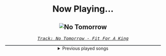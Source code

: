 <div align="center"> 
<h1>Now Playing...</h1>

![No Tomorrow](https://i.scdn.co/image/ab67616d00001e0204262aec95e8a926e948072a)
--
_<samp><a href="https://open.spotify.com/track/6O9B40beCsChWkckTRngIk">Track: No Tomorrow - Fit For A King</a></samp>_

<div style="border: 1px #4B5054 solid"></div>
<details>
  <summary>
    Previous played songs
  </summary>
  <table>
    <thead>
      <tr>
        <th>
          Artist
        </th>
        <th>
          Song
        </th>
        <th>
          Link
        </th>
      </tr>
    </thead>
    <tbody>
      <tr><td>Fit For A King</td><td>No Tomorrow</td><td><a href="https://open.spotify.com/track/6O9B40beCsChWkckTRngIk">https://open.spotify.com/track/6O9B40beCsChWkckTRngIk</a></td></tr><tr><td>Villain of the Story</td><td>Face It</td><td><a href="https://open.spotify.com/track/0BnFWGsgk5Q6C1HHEyTfHi">https://open.spotify.com/track/0BnFWGsgk5Q6C1HHEyTfHi</a></td></tr><tr><td>Balance Breach</td><td>Strangers In Crime</td><td><a href="https://open.spotify.com/track/0oowxYsdfbfHsK5Eul2VZK">https://open.spotify.com/track/0oowxYsdfbfHsK5Eul2VZK</a></td></tr><tr><td>Architects</td><td>Blackhole</td><td><a href="https://open.spotify.com/track/04yjYHGB3aoyS3q7D7LiKy">https://open.spotify.com/track/04yjYHGB3aoyS3q7D7LiKy</a></td></tr><tr><td>Bleed From Within</td><td>God Complex</td><td><a href="https://open.spotify.com/track/3QM5ELwBkqoIamugNvhcvW">https://open.spotify.com/track/3QM5ELwBkqoIamugNvhcvW</a></td></tr><tr><td>Dal Av</td><td>Shadow's Crown</td><td><a href="https://open.spotify.com/track/6huJucw1h51hLOa4HnWq9T">https://open.spotify.com/track/6huJucw1h51hLOa4HnWq9T</a></td></tr><tr><td>HumanKind</td><td>The Darkness I Own</td><td><a href="https://open.spotify.com/track/6T3mlyEfbSXzXCioc2YhgO">https://open.spotify.com/track/6T3mlyEfbSXzXCioc2YhgO</a></td></tr><tr><td>ONE CHiN</td><td>Fracture</td><td><a href="https://open.spotify.com/track/1gEFrkBWI4RISFOdVcThRF">https://open.spotify.com/track/1gEFrkBWI4RISFOdVcThRF</a></td></tr><tr><td>Architects</td><td>Broken Mirror</td><td><a href="https://open.spotify.com/track/44TUJhvq8ZSoIO1AzpD6X7">https://open.spotify.com/track/44TUJhvq8ZSoIO1AzpD6X7</a></td></tr><tr><td>NOTHING MORE</td><td>HOUSE ON SAND (feat. Eric V. of I Prevail)</td><td><a href="https://open.spotify.com/track/6ZObKi7oiOXcFOPFzssJHH">https://open.spotify.com/track/6ZObKi7oiOXcFOPFzssJHH</a></td></tr><tr><td>THE DEFECT</td><td>ETERNAL (what do you see?)</td><td><a href="https://open.spotify.com/track/68phcusrg8asqDj2tYpl2w">https://open.spotify.com/track/68phcusrg8asqDj2tYpl2w</a></td></tr><tr><td>Daedric</td><td>Alien Skin</td><td><a href="https://open.spotify.com/track/2mXv3t7pY52qfE1Ce3E3BW">https://open.spotify.com/track/2mXv3t7pY52qfE1Ce3E3BW</a></td></tr><tr><td>Obzene</td><td>Breathe on Me - Reimagined</td><td><a href="https://open.spotify.com/track/0OLVwIPLCtZZhRdi7bpUuL">https://open.spotify.com/track/0OLVwIPLCtZZhRdi7bpUuL</a></td></tr><tr><td>The Browning</td><td>Soul Drift</td><td><a href="https://open.spotify.com/track/7DwfDlJvzkvKCwVjcVZjvY">https://open.spotify.com/track/7DwfDlJvzkvKCwVjcVZjvY</a></td></tr><tr><td>Spiritbox</td><td>Perfect Soul</td><td><a href="https://open.spotify.com/track/7CoiOXsrfI58wUZBt45HgL">https://open.spotify.com/track/7CoiOXsrfI58wUZBt45HgL</a></td></tr><tr><td>THE DEFECT</td><td>DREAMWALKER</td><td><a href="https://open.spotify.com/track/1AWPkWi9gwHSzN8n3SDDjx">https://open.spotify.com/track/1AWPkWi9gwHSzN8n3SDDjx</a></td></tr><tr><td>Not Enough Space</td><td>Solace In Silence</td><td><a href="https://open.spotify.com/track/2azy76Uc0SBaGotG0fNFzm">https://open.spotify.com/track/2azy76Uc0SBaGotG0fNFzm</a></td></tr><tr><td>Deadlands</td><td>Kundalini</td><td><a href="https://open.spotify.com/track/0D3z7YrhFHbdahOjPbtByX">https://open.spotify.com/track/0D3z7YrhFHbdahOjPbtByX</a></td></tr><tr><td>Five Finger Death Punch</td><td>The End (feat. BABYMETAL) - 2025 VERSION</td><td><a href="https://open.spotify.com/track/7yvUwUbPeQBtf3313SNw85">https://open.spotify.com/track/7yvUwUbPeQBtf3313SNw85</a></td></tr><tr><td>The Pretty Wild</td><td>living ded</td><td><a href="https://open.spotify.com/track/4zNJ7T2AZQm8uovnKEcBaI">https://open.spotify.com/track/4zNJ7T2AZQm8uovnKEcBaI</a></td></tr>
    </tbody>
  </table>
</details>

</div>
